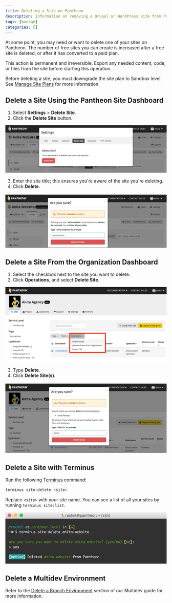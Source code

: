 ```yaml
---
title: Deleting a Site on Pantheon
description: Information on removing a Drupal or WordPress site from Pantheon.
tags: [manage]
categories: []
---
```

At some point, you may need or want to delete one of your sites on Pantheon. The number of free sites you can create is increased after a free site is deleted, or after it has converted to a paid plan.

<Alert title="Warning" type="danger">

This action is permanent and irreversible. Export any needed content, code, or files from the site before starting this operation.

Before deleting a site, you must downgrade the site plan to Sandbox level. See [Manage Site Plans](/docs/site-plan/) for more information.

</Alert>

## Delete a Site Using the Pantheon Site Dashboard
1. Select **Settings** > **Delete Site**.
2. Click the **Delete Site** button.

  ![Site Dashboard Operations Delete Site](../docs/assets/images/dashboard/delete-site.png)

3. Enter the site title; this ensures you're aware of the site you're deleting.
4. Click **Delete**.

  ![Site Dashboard Operations Delete Site Confirm](../docs/assets/images/dashboard/delete-site-confirm.png)

## Delete a Site From the Organization Dashboard

1. Select the checkbox next to the site you want to delete.
2. Click **Operations**, and select **Delete Site**.

  ![Organization Dashboard Operations Delete Site](../docs/assets/images/dashboard/org-delete-site.png)

3. Type **Delete**.
4. Click **Delete Site(s)**.

  ![Organization Dashboard Operations Delete Site Confirm](../docs/assets/images/dashboard/org-delete-site-confirm.png)


## Delete a Site with Terminus
Run the following [Terminus](/docs/terminus/) command:

```bash
terminus site:delete <site>
```

<Alert title="Note" type="info">

Replace `<site>` with your site name. You can see a list of all your sites by running `terminus site:list`.

</Alert>

  ![Delete Site via Terminus](../docs/assets/images/delete-site-terminus.png)

## Delete a Multidev Environment
Refer to the [Delete a Branch Environment](/docs/multidev#delete-a-branch-environment) section of our Multidev guide for more information.
